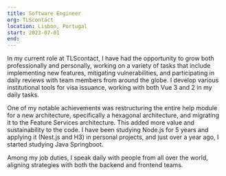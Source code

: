 ```yaml
---
title: Software Engineer
org: TLScontact
location: Lisbon, Portugal
start: 2023-07-01
end:
---
```

In my current role at TLScontact, I have had the opportunity to grow both professionally and personally, working on a variety of tasks that include implementing new features, mitigating vulnerabilities, and participating in daily reviews with team members from around the globe. I develop various institutional tools for visa issuance, working with both Vue 3 and 2 in my daily tasks.

One of my notable achievements was restructuring the entire help module for a new architecture, specifically a hexagonal architecture, and migrating it to the Feature Services architecture. This added more value and sustainability to the code. I have been studying Node.js for 5 years and applying it (Nest.js and H3) in personal projects, and just over a year ago, I started studying Java Springboot.

Among my job duties, I speak daily with people from all over the world, aligning strategies with both the backend and frontend teams.
